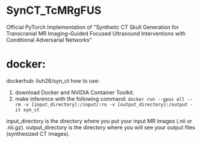 # SynCT_TcMRgFUS
Official PyTorch Implementation of "Synthetic CT Skull Generation for Transcranial MR Imaging–Guided Focused Ultrasound Interventions with Conditional Adversarial Networks"

# docker: 
dockerhub: liuh26/syn_ct
how to use:
1. download Docker and NVIDIA Container Toolkit.
2. make inference with the following command:
  `docker run --gpus all --rm -v [input_directory]:/input/:ro -v [output_directory]:/output -it syn_ct`

input_directory is the directory where you put your input MR images (.nii or .nii.gz).
output_directory is the directory where you will see your output files (synthesized CT images).
